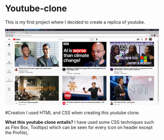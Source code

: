 # Youtube-clone

This is my first project where I decided to create a replica of youtube.

![Picture of my Youtube Clone](image.png)

#Creation
I used HTML and CSS when creating this youtube clone.

**What this youtube clone entails?**
I have used some CSS techniques such as Flex Box, Tooltips( which can be seen for every icon on header except the Profile),
